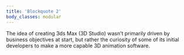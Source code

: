 ```yaml
---
title: 'Blockquote 2'
body_classes: modular
---
```


The idea of creating 3ds Max (3D Studio) wasn’t primarily driven by business objectives at start, but rather the curiosity of some of its initial developers to make a more capable 3D animation software.